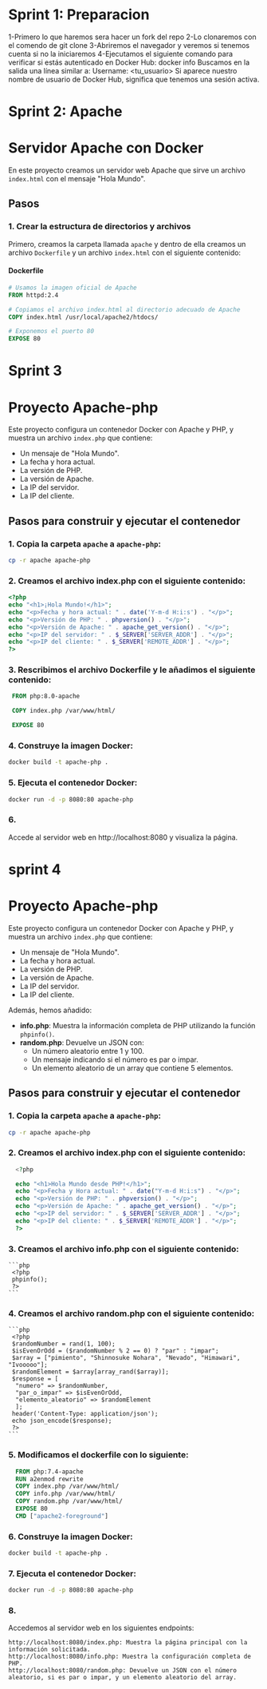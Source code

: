 # Sprint 1: Preparacion

 1-Primero lo que haremos sera hacer un fork del repo 
 2-Lo clonaremos con el comendo de git clone
 3-Abriremos el navegador y veremos si tenemos cuenta si no la iniciaremos
 4-Ejecutamos el siguiente comando para verificar si estás autenticado en Docker Hub:
 docker info
 Buscamos en la salida una línea similar a:
 Username: <tu_usuario>
 Si aparece nuestro nombre de usuario de Docker Hub, significa que tenemos una sesión activa.
 

 # Sprint 2: Apache 

  # Servidor Apache con Docker

En este proyecto creamos un servidor web Apache que sirve un archivo `index.html` con el mensaje "Hola Mundo".

## Pasos

### 1. Crear la estructura de directorios y archivos
Primero, creamos la carpeta llamada `apache` y dentro de ella creamos un archivo `Dockerfile` y un archivo `index.html` con el siguiente contenido:

#### Dockerfile
```dockerfile
# Usamos la imagen oficial de Apache
FROM httpd:2.4

# Copiamos el archivo index.html al directorio adecuado de Apache
COPY index.html /usr/local/apache2/htdocs/

# Exponemos el puerto 80
EXPOSE 80 

```
# Sprint 3

# Proyecto Apache-php

Este proyecto configura un contenedor Docker con Apache y PHP, y muestra un archivo `index.php` que contiene:

- Un mensaje de "Hola Mundo".
- La fecha y hora actual.
- La versión de PHP.
- La versión de Apache.
- La IP del servidor.
- La IP del cliente.

## Pasos para construir y ejecutar el contenedor

### 1. Copia la carpeta `apache` a `apache-php`:

   ```bash
   cp -r apache apache-php
   ```
### 2. Creamos el archivo index.php con el siguiente contenido:
   
   ```php
  <?php
   echo "<h1>¡Hola Mundo!</h1>";
   echo "<p>Fecha y hora actual: " . date('Y-m-d H:i:s') . "</p>";
   echo "<p>Versión de PHP: " . phpversion() . "</p>";
   echo "<p>Versión de Apache: " . apache_get_version() . "</p>";
   echo "<p>IP del servidor: " . $_SERVER['SERVER_ADDR'] . "</p>";
   echo "<p>IP del cliente: " . $_SERVER['REMOTE_ADDR'] . "</p>";
   ?>
   ```
### 3. Rescribimos el archivo Dockerfile y le añadimos el siguiente contenido:

  ```Dockerfile
   FROM php:8.0-apache

   COPY index.php /var/www/html/

   EXPOSE 80

  ```

### 4. Construye la imagen Docker:
   ```bash
   docker build -t apache-php .
   ```

### 5. Ejecuta el contenedor Docker:
   ```bash
docker run -d -p 8080:80 apache-php
   ```
### 6. 
Accede al servidor web en http://localhost:8080 y visualiza la página.


# sprint 4

# Proyecto Apache-php

Este proyecto configura un contenedor Docker con Apache y PHP, y muestra un archivo `index.php` que contiene:

- Un mensaje de "Hola Mundo".
- La fecha y hora actual.
- La versión de PHP.
- La versión de Apache.
- La IP del servidor.
- La IP del cliente.

Además, hemos añadido:

- **info.php**: Muestra la información completa de PHP utilizando la función `phpinfo()`.
- **random.php**: Devuelve un JSON con:
  - Un número aleatorio entre 1 y 100.
  - Un mensaje indicando si el número es par o impar.
  - Un elemento aleatorio de un array que contiene 5 elementos.

## Pasos para construir y ejecutar el contenedor

### 1. Copia la carpeta `apache` a `apache-php`:

   ```bash
   cp -r apache apache-php
   ```
### 2. Creamos el archivo index.php con el siguiente contenido:
    
   ```php
     <?php

     echo "<h1>Hola Mundo desde PHP!</h1>";
     echo "<p>Fecha y Hora actual: " . date("Y-m-d H:i:s") . "</p>";
     echo "<p>Versión de PHP: " . phpversion() . "</p>";
     echo "<p>Versión de Apache: " . apache_get_version() . "</p>";
     echo "<p>IP del servidor: " . $_SERVER['SERVER_ADDR'] . "</p>";
     echo "<p>IP del cliente: " . $_SERVER['REMOTE_ADDR'] . "</p>";
     ?>
   ```

### 3. Creamos el archivo info.php con el siguiente contenido:
    
    ```php
     <?php
     phpinfo();
     ?>
    ```
### 4. Creamos el archivo random.php con el siguiente contenido:

    ```php
     <?php
     $randomNumber = rand(1, 100);
     $isEvenOrOdd = ($randomNumber % 2 == 0) ? "par" : "impar";
     $array = ["pimiento", "Shinnosuke Nohara", "Nevado", "Himawari", "Ivooooo"];
     $randomElement = $array[array_rand($array)];
     $response = [
      "numero" => $randomNumber,
      "par_o_impar" => $isEvenOrOdd,
      "elemento_aleatorio" => $randomElement
      ];
     header('Content-Type: application/json');
     echo json_encode($response);
     ?>
    ```
### 5. Modificamos el dockerfile con lo siguiente:

   ```Dockerfile
     FROM php:7.4-apache
     RUN a2enmod rewrite
     COPY index.php /var/www/html/
     COPY info.php /var/www/html/
     COPY random.php /var/www/html/
     EXPOSE 80
     CMD ["apache2-foreground"]
   ```
### 6. Construye la imagen Docker:
   ```bash
   docker build -t apache-php .
   ```

### 7. Ejecuta el contenedor Docker:
   ```bash
docker run -d -p 8080:80 apache-php
   ```
### 8. 
Accedemos al servidor web en los siguientes endpoints:

    http://localhost:8080/index.php: Muestra la página principal con la información solicitada.
    http://localhost:8080/info.php: Muestra la configuración completa de PHP.
    http://localhost:8080/random.php: Devuelve un JSON con el número aleatorio, si es par o impar, y un elemento aleatorio del array.

